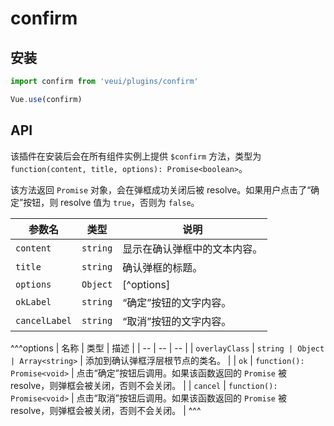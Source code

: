 # confirm

## 安装

```js
import confirm from 'veui/plugins/confirm'

Vue.use(confirm)
```

## API

该插件在安装后会在所有组件实例上提供 `$confirm` 方法，类型为 `function(content, title, options): Promise<boolean>`。

该方法返回 `Promise` 对象，会在弹框成功关闭后被 resolve。如果用户点击了“确定”按钮，则 resolve 值为 `true`，否则为 `false`。

| 参数名 | 类型 | 说明 |
| -- | -- | -- |
| `content` | `string` | 显示在确认弹框中的文本内容。 |
| `title` | `string` | 确认弹框的标题。 |
| `options` | `Object` | [^options] |
| `okLabel` | `string` | “确定”按钮的文字内容。 |
| `cancelLabel` | `string` | “取消”按钮的文字内容。 |

^^^options
| 名称 | 类型 | 描述 |
| -- | -- | -- |
| `overlayClass` | `string | Object | Array<string>` | 添加到确认弹框浮层根节点的类名。 |
| `ok` | `function(): Promise<void>` | 点击“确定”按钮后调用。如果该函数返回的 `Promise` 被 resolve，则弹框会被关闭，否则不会关闭。 |
| `cancel` | `function(): Promise<void>` | 点击“取消”按钮后调用。如果该函数返回的 `Promise` 被 resolve，则弹框会被关闭，否则不会关闭。 |
^^^
